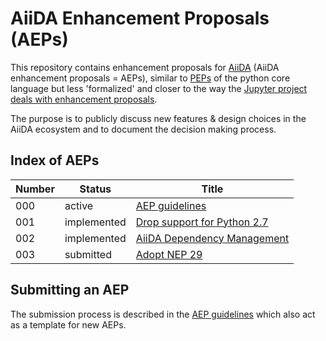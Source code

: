 # AiiDA Enhancement Proposals (AEPs)

This repository contains enhancement proposals for [AiiDA](www.aiida.net) (AiiDA
enhancement proposals = AEPs), similar to
[PEPs](https://www.python.org/dev/peps/) of the python core language but
less 'formalized' and closer to the way the [Jupyter project deals
with enhancement proposals](https://github.com/jupyter/enhancement-proposals).

The purpose is to publicly discuss new features & design choices in the AiiDA
ecosystem and to document the decision making process.


## Index of AEPs 

| Number | Status           | Title                                                            |
|--------|------------------|------------------------------------------------------------------|
| 000    | active           | [AEP guidelines](000_aep_guidelines/readme.md)                   | 
| 001    | implemented      | [Drop support for Python 2.7](001_drop_python2/)                 |
| 002    | implemented      | [AiiDA Dependency Management](002_dependency_management/)        |
| 003    | submitted        | [Adopt NEP 29](003_adopt_nep_29/)                                |

## Submitting an AEP
The submission process is described in the [AEP guidelines](000_aep_guidelines/readme.md) which also act as a template for new AEPs. 
